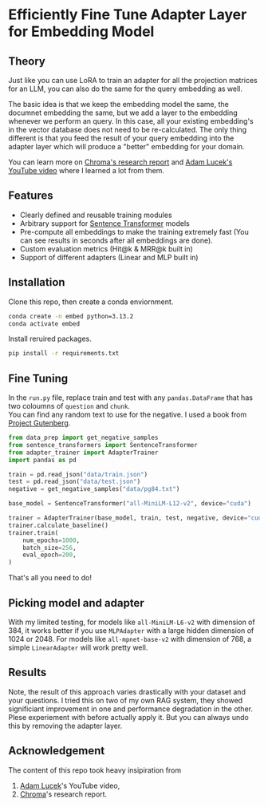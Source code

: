 # Efficiently Fine Tune Adapter Layer for Embedding Model

## Theory

Just like you can use LoRA to train an adapter for all the projection matrices for an LLM, you can also do the same for the query embedding as well. 

The basic idea is that we keep the embedding model the same, the documnet embedding the same, but we add a layer to the embedding whenever we perform an query. 
In this case, all your existing embedding's in the vector database does not need to be re-calculated. 
The only thing different is that you feed the result of your query embedding into the adapter layer which will produce a "better" embedding for your domain. 

You can learn more on [Chroma's research report](https://research.trychroma.com/embedding-adapters) and [Adam Lucek's YouTube video](https://www.youtube.com/watch?v=hztWQcoUbt0&feature=youtu.be) where I learned a lot from them.

## Features

- Clearly defined and reusable training modules
- Arbitrary support for [Sentence Transformer](https://sbert.net/) models
- Pre-compute all embeddings to make the training extremely fast (You can see results in seconds after all embeddings are done).
- Custom evaluation metrics (Hit@k & MRR@k built in)
- Support of different adapters (Linear and MLP built in)

## Installation 

Clone this repo, then create a conda enviornment.

```bash
conda create -n embed python=3.13.2
conda activate embed
```

Install reruired packages.

```bash
pip install -r requirements.txt
```

## Fine Tuning

In the `run.py` file, replace train and test with any `pandas.DataFrame` that has two coloumns of `question` and `chunk`.  
You can find any random text to use for the negative. 
I used a book from [Project Gutenberg](https://www.gutenberg.org/). 

```python
from data_prep import get_negative_samples
from sentence_transformers import SentenceTransformer
from adapter_trainer import AdapterTrainer
import pandas as pd

train = pd.read_json("data/train.json")
test = pd.read_json("data/test.json")
negative = get_negative_samples("data/pg84.txt")

base_model = SentenceTransformer("all-MiniLM-L12-v2", device="cuda")

trainer = AdapterTrainer(base_model, train, test, negative, device="cuda")
trainer.calculate_baseline()
trainer.train(
    num_epochs=1000,
    batch_size=256,
    eval_epoch=200,
)
```

That's all you need to do!

## Picking model and adapter

With my limited testing, for models like `all-MiniLM-L6-v2` with dimension of 384, it works better if you use `MLPAdapter` with a large hidden dimension of 1024 or 2048.
For models like `all-mpnet-base-v2` with dimension of 768, a simple `LinearAdapter` will work pretty well.

## Results 

Note, the result of this approach varies drastically with your dataset and your questions. 
I tried this on two of my own RAG system, they showed significiant improvement in one and performance degradation in the other.
Plese experiement with before actually apply it.
But you can always undo this by removing the adapter layer. 

## Acknowledgement

The content of this repo took heavy insipiration from

1. [Adam Lucek](https://github.com/ALucek/linear-adapter-embedding)'s YouTube video,
2. [Chroma](https://research.trychroma.com/embedding-adapters)'s research report.
